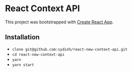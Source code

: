 # React Context API

This project was bootstrapped with [Create React App](https://github.com/facebookincubator/create-react-app).

## Installation

* `clone git@github.com:sydinh/react-new-context-api.git`
* `cd react-new-context-api`
* `yarn`
* `yarn start`
